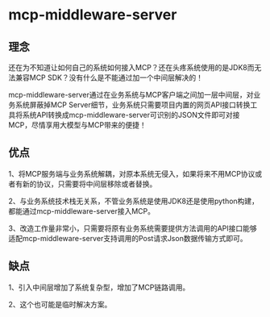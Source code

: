 # mcp-middleware-server

## 理念

还在为不知道让如何自己的系统如何接入MCP？还在头疼系统使用的是JDK8而无法兼容MCP SDK？没有什么是不能通过加一个中间层解决的！

mcp-middleware-server通过在业务系统与MCP客户端之间加一层中间层，对业务系统屏蔽掉MCP Server细节，业务系统只需要项目内置的网页API接口转换工具将系统API转换成mcp-middleware-server可识别的JSON文件即可对接MCP，尽情享用大模型与MCP带来的便捷！

## 优点

1、将MCP服务端与业务系统解耦，对原本系统无侵入，如果将来不用MCP协议或者有新的协议，只需要将中间层移除或者替换。

2、与业务系统技术栈无关系，不管业务系统是使用JDK8还是使用python构建，都能通过mcp-middleware-server接入MCP。

3、改造工作量非常小，只需要将原有业务系统需要提供方法调用的API接口能够适配mcp-middleware-server支持调用的Post请求Json数据传输方式即可。

## 缺点

1、引入中间层增加了系统复杂型，增加了MCP链路调用。

2、这个也可能是临时解决方案。